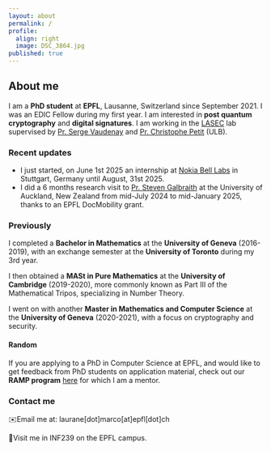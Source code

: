 ```yaml
---
layout: about
permalink: /
profile:
  align: right
  image: DSC_3864.jpg
published: true
---
```


## About me 
I am a **PhD student** at **EPFL**, Lausanne, Switzerland since September 2021. I was an EDIC Fellow during my first year.
I am interested in **post quantum cryptography** and **digital signatures**. 
I am working in the [LASEC](https://lasec.epfl.ch) lab supervised by [Pr. Serge Vaudenay](https://lasec.epfl.ch/people/vaudenay/) and [Pr. Christophe Petit](https://christophe.petit.web.ulb.be) (ULB). <br>

### Recent updates
- I just started, on June 1st 2025 an internship at [Nokia Bell Labs](https://www.nokia.com/bell-labs/) in Stuttgart, Germany until August, 31st 2025. 
- I did a 6 months research visit to [Pr. Steven Galbraith](https://www.math.auckland.ac.nz/~sgal018/) at the University of Auckland, New Zealand from mid-July 2024 to mid-January 2025, thanks to an EPFL DocMobility grant.

### Previously

I completed a **Bachelor in Mathematics** at the **University of Geneva** (2016-2019), with an exchange semester at the **University of Toronto** during my 3rd year.

I then obtained a **MASt in Pure Mathematics** at the **University of Cambridge** (2019-2020), more commonly known as Part III of the Mathematical Tripos, specializing in Number Theory. 

I went on with another **Master in Mathematics and Computer Science** at the **University of Geneva** (2020-2021), with a focus on cryptography and security.


#### Random 
If you are applying to a PhD in Computer Science at EPFL, and would like to get feedback from PhD students on application material, check out our **RAMP program** [here](https://epic-guide.github.io/ramp) for which I am a mentor. 


### Contact me 
✉️Email me at: laurane[dot]marco[at]epfl[dot]ch 

📍Visit me in INF239 on the EPFL campus.  
